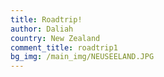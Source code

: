 ```yaml
---
title: Roadtrip!
author: Daliah
country: New Zealand
comment_title: roadtrip1
bg_img: /main_img/NEUSEELAND.JPG
---
```


